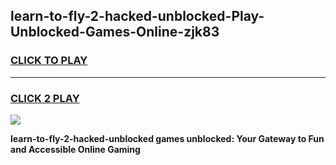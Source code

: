 
## learn-to-fly-2-hacked-unblocked-Play-Unblocked-Games-Online-zjk83
<h3>
<a href="https://premium76.site?title=learn-to-fly-2-hacked-unblocked&ref=25A">CLICK TO PLAY</a></h3>
<hr>

<h3>
<a href="https://premium76.site?title=learn-to-fly-2-hacked-unblocked&ref=25A">CLICK 2 PLAY</a>
  
</h3>

<a href="https://premium76.site?title=learn-to-fly-2-hacked-unblocked&ref=25A"><img src="https://clearcache.store/games.png"></a>


**learn-to-fly-2-hacked-unblocked games unblocked: Your Gateway to Fun and Accessible Online Gaming**
